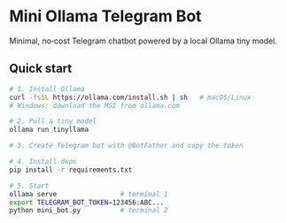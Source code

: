 
# Mini Ollama Telegram Bot

Minimal, no‑cost Telegram chatbot powered by a local Ollama tiny model.

## Quick start

```bash
# 1. Install Ollama
curl -fsSL https://ollama.com/install.sh | sh   # macOS/Linux
# Windows: download the MSI from ollama.com

# 2. Pull a tiny model
ollama run tinyllama

# 3. Create Telegram bot with @BotFather and copy the token

# 4. Install deps
pip install -r requirements.txt

# 5. Start
ollama serve                # terminal 1
export TELEGRAM_BOT_TOKEN=123456:ABC...
python mini_bot.py          # terminal 2
```
